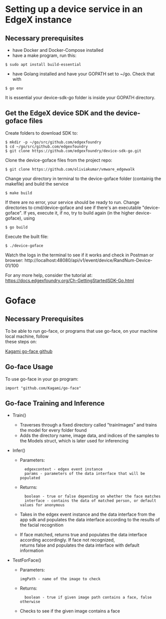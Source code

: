 # Setting up a device service in an EdgeX instance

## Necessary prerequisites

* have Docker and Docker-Compose installed
* have a make program, run this: 
```
$ sudo apt install build-essential
```
* have Golang installed and have your GOPATH set to ~/go. Check that with 
```
$ go env
```
It is essential your device-sdk-go folder is inside your GOPATH directory.

## Get the EdgeX device SDK and the device-goface files

Create folders to download SDK to:
```
$ mkdir -p ~/go/src/github.com/edgexfoundry
$ cd ~/go/src/github.com/edgexfoundry
$ git clone https://github.com/edgexfoundry/device-sdk-go.git
```
Clone the device-goface files from the project repo:
```
$ git clone https://github.com/oliviakumar/vmware_edgewalk
```
Change your directory in terminal to the device-goface folder (containig the makefile) and build the service
```
$ make build
```
If there are no error, your service should be ready to run. Change directories to cmd/device-goface and see if there's an executable "device-goface". If yes, execute it, if no, try to build again (in the higher device-goface), using 
```
$ go build
```
Execute the built file:
```
$ ./device-goface
```
Watch the logs in the terminal to see if it works and check in Postman or browser: http://localhost:48080/api/v1/event/device/RandNum-Device-01/100

For any more help, consider the tutorial at: https://docs.edgexfoundry.org/Ch-GettingStartedSDK-Go.html  

# Goface  

## Necessary Prerequisites  
To be able to run go-face, or programs that use go-face, on your machine local machine, follow  
these steps on:  

[Kagami go-face github](https://www.github.com/Kagami/go-face)
  
## Go-face Usage  
To use go-face in your go program:  
```
import "github.com/Kagami/go-face"  
```  
  
## Go-face Training and Inference  
* Train()  
  - Traverses through a fixed directory called "trainImages" and trains the model for every folder found
  - Adds the directory name, image data, and indices of the samples to the Models struct, which is later used for inferencing

* Infer()  
	- Parameters:   

			edgexcontext - edgex event instance
			params - parameters of the data interface that will be populated 
	- Returns:   
	
			boolean - true or false depending on whether the face matches  
			interface - contains the data of matched person, or default values for anonymous  
	- Takes in the edgex event instance and the data interface from the app sdk and populates the data interface according 
	to the results of the facial recognition  
	- If face matched, returns true and populates the data interface according accordingly. If face not recognized,  
	returns false and populates the data interface with default information

* TestForFace()  
	- Parameters:   
		  
		  imgPath - name of the image to check  
	- Returns:  
			
			boolean - true if given image path contains a face, false otherwise
	- Checks to see if the given image contains a face
	  
